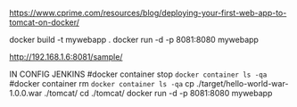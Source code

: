 https://www.cprime.com/resources/blog/deploying-your-first-web-app-to-tomcat-on-docker/


docker build -t mywebapp .
docker run -d -p 8081:8080 mywebapp


http://192.168.1.6:8081/sample/

IN CONFIG JENKINS
#docker container stop `docker container ls -qa`
#docker container rm `docker container ls -qa`
cp ./target/hello-world-war-1.0.0.war ./tomcat/
cd ./tomcat/
docker run -d -p 8081:8080 mywebapp
